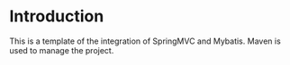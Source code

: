 # Introduction
This is a template of the integration of SpringMVC and Mybatis.
Maven is used to manage the project.
